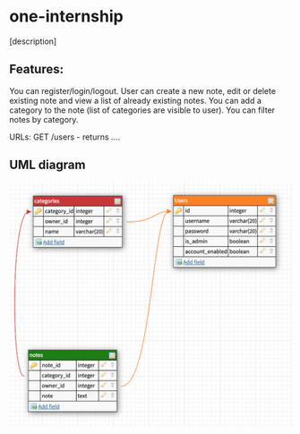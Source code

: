 # one-internship

[description]

Features:
- 
You can register/login/logout.
User can create a new note, edit or delete existing note and view a list of already existing notes.
You can add a category to the note (list of categories are visible to user).
You can filter notes by category.

URLs:
GET /users - returns
....


## UML diagram

![My UML diagram](db/uml.png)